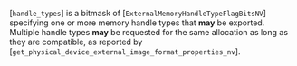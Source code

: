 [`handle_types`] is a bitmask of
[`ExternalMemoryHandleTypeFlagBitsNV`] specifying one or more memory
handle types that  **may**  be exported.
Multiple handle types  **may**  be requested for the same allocation as long
as they are compatible, as reported by
[`get_physical_device_external_image_format_properties_nv`].